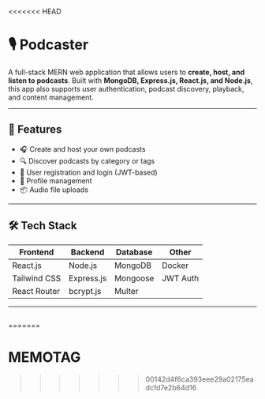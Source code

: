<<<<<<< HEAD
# 🎙️ Podcaster

A full-stack MERN web application that allows users to **create, host, and listen to podcasts**. Built with **MongoDB, Express.js, React.js, and Node.js**, this app also supports user authentication, podcast discovery, playback, and content management.

---

## 🚀 Features

- 🎧 Create and host your own podcasts
- 🔍 Discover podcasts by category or tags
- 🔐 User registration and login (JWT-based)
- 👤 Profile management
- 📦 Audio file uploads

---

## 🛠️ Tech Stack

| Frontend | Backend | Database | Other |
|---------|---------|----------|-------|
| React.js | Node.js | MongoDB | Docker |
| Tailwind CSS | Express.js | Mongoose | JWT Auth |
| React Router | bcrypt.js | Multer |

---

## 

=======
# MEMOTAG
>>>>>>> 00142d4f6ca393eee29a02175eadcfd7e2b64d16
